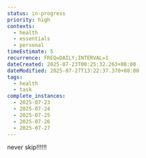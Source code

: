 ```yaml
---
status: in-progress
priority: high
contexts:
  - health
  - essentials
  - personal
timeEstimate: 5
recurrence: FREQ=DAILY;INTERVAL=1
dateCreated: 2025-07-23T00:25:32.263+08:00
dateModified: 2025-07-27T13:22:37.370+08:00
tags:
  - health
  - task
complete_instances:
  - 2025-07-23
  - 2025-07-24
  - 2025-07-25
  - 2025-07-26
  - 2025-07-27
---
```


never skip!!!!!!

